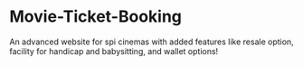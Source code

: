 # Movie-Ticket-Booking
An advanced website for spi cinemas with added features like resale option, facility for handicap and babysitting, and wallet options!
